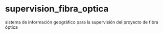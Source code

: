 supervision_fibra_optica
========================

sistema de información geográfico para la supervisión del proyecto de fibra óptica
